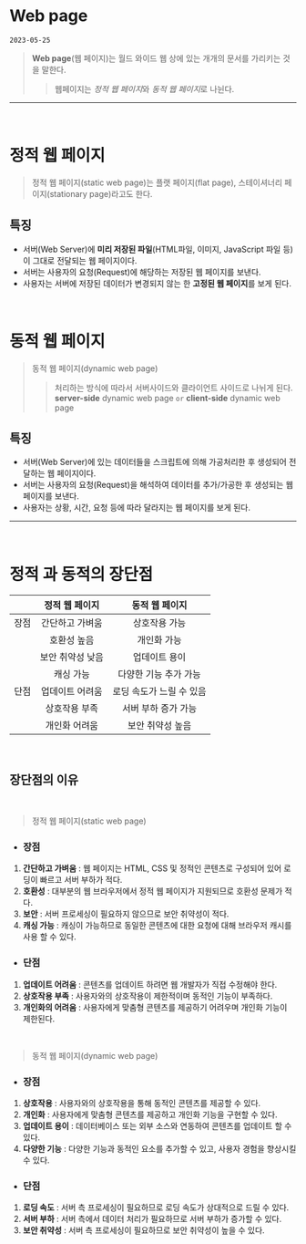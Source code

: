 # Web page

`2023-05-25`

> **Web page**(웹 페이지)는 월드 와이드 웹 상에 있는 개개의 문서를 가리키는 것을 말한다.
>
> > 웹페이지는 *정적 웹 페이지*와 *동적 웹 페이지*로 나뉜다.

---

<br>

# 정적 웹 페이지

> 정적 웹 페이지(static web page)는 플랫 페이지(flat page), 스테이셔너리 페이지(stationary page)라고도 한다.<br>

## 특징

- 서버(Web Server)에 **미리 저장된 파일**(HTML파일, 이미지, JavaScript 파일 등)이 그대로 전달되는 웹 페이지이다.
- 서버는 사용자의 요청(Request)에 해당하는 저장된 웹 페이지를 보낸다.
- 사용자는 서버에 저장된 데이터가 변경되지 않는 한 **고정된 웹 페이지**를 보게 된다.

<br>

# 동적 웹 페이지

> 동적 웹 페이지(dynamic web page)
>
> > 처리하는 방식에 따라서 서버사이드와 클라이언트 사이드로 나뉘게 된다. <br> **server-side** dynamic web page `or` **client-side** dynamic web page

## 특징

- 서버(Web Server)에 있는 데이터들을 스크립트에 의해 가공처리한 후 생성되어 전달하는 웹 페이지이다.
- 서버는 사용자의 요청(Request)을 해석하여 데이터를 추가/가공한 후 생성되는 웹 페이지를 보낸다.
- 사용자는 상황, 시간, 요청 등에 따라 달라지는 웹 페이지를 보게 된다.

---

<br>

# 정적 과 동적의 장단점

|      |  정적 웹 페이지  |      동적 웹 페이지      |
| ---- | :--------------: | :----------------------: |
| 장점 | 간단하고 가벼움  |      상호작용 가능       |
|      |   호환성 높음    |       개인화 가능        |
|      | 보안 취약성 낮음 |      업데이트 용이       |
|      |    캐싱 가능     |  다양한 기능 추가 가능   |
| 단점 | 업데이트 어려움  | 로딩 속도가 느릴 수 있음 |
|      |  상호작용 부족   |   서버 부하 증가 가능    |
|      |  개인화 어려움   |     보안 취약성 높음     |

<br>

## 장단점의 이유

<br>

> 정적 웹 페이지(static web page)

- ### 장점

1. **간단하고 가벼움** : 웹 페이지는 HTML, CSS 및 정적인 콘텐츠로 구성되어 있어 로딩이 빠르고 서버 부하가 적다.
2. **호환성** : 대부분의 웹 브라우저에서 정적 웹 페이지가 지원되므로 호환성 문제가 적다.
3. **보안** : 서버 프로세싱이 필요하지 않으므로 보안 취약성이 적다.
4. **캐싱 가능** : 캐싱이 가능하므로 동일한 콘텐츠에 대한 요청에 대해 브라우저 캐시를 사용 할 수 있다.

- ### 단점

1. **업데이트 어려움** : 콘텐츠를 업데이트 하려면 웹 개발자가 직접 수정해야 한다.
2. **상호작용 부족** : 사용자와의 상호작용이 제한적이며 동적인 기능이 부족하다.
3. **개인화의 어려움** : 사용자에게 맞춤형 콘텐츠를 제공하기 어려우며 개인화 기능이 제한된다.

<br>

> 동적 웹 페이지(dynamic web page)

- ### 장점

1. **상호작용** : 사용자와의 상호작용을 통해 동적인 콘텐츠를 제공할 수 있다.
2. **개인화** : 사용자에게 맞춤형 콘텐츠를 제공하고 개인화 기능을 구현할 수 있다.
3. **업데이트 용이** : 데이터베이스 또는 외부 소스와 연동하여 콘텐츠를 업데이트 할 수 있다.
4. **다양한 기능** : 다양한 기능과 동적인 요소를 추가할 수 있고, 사용자 경험을 향상시킬 수 있다.

- ### 단점

1. **로딩 속도** : 서버 측 프로세싱이 필요하므로 로딩 속도가 상대적으로 드릴 수 있다.
2. **서버 부하** : 서버 측에서 데이터 처리가 필요하므로 서버 부하가 증가할 수 있다.
3. **보안 취약성** : 서버 측 프로세싱이 필요하므로 보안 취약성이 높을 수 있다.
